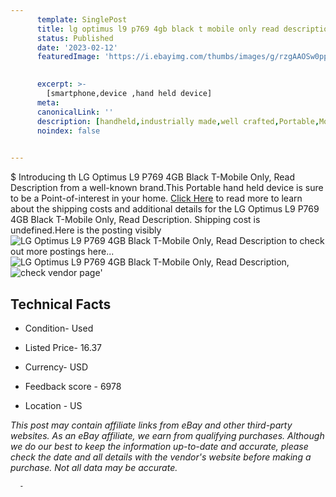 ```yaml
---
      template: SinglePost
      title: lg optimus l9 p769 4gb black t mobile only read description
      status: Published
      date: '2023-02-12'
      featuredImage: 'https://i.ebayimg.com/thumbs/images/g/rzgAAOSw0ppjas1b/s-l225.jpg'
       

      excerpt: >-
        [smartphone,device ,hand held device]
      meta:
      canonicalLink: ''
      description: [handheld,industrially made,well crafted,Portable,Mobile,Compact,Convenient,Lightweight,Maneuverable,Man-portable,Miniature,Carriable,Hand-held,Light,Holdable,Transportable,Mobile device,Pocket-sized,On-the-go,Wireless,Cordless,Compact size,Convenient size, smartphone,device ,hand held device]
      noindex: false
      

---
```

$
      Introducing th LG Optimus L9 P769 4GB Black T-Mobile Only, Read Description from a well-known brand.This Portable hand held device is sure to be a Point-of-interest in your home. [Click Here](https://www.ebay.com/itm/265980056342?hash=item3deda59316%3Ag%3ArzgAAOSw0ppjas1b&mkevt=1&mkcid=1&mkrid=711-53200-19255-0&campid=%253CePNCampaignId%253E&customid=%253CreferenceId%253E&toolid=10049) to read more to learn about the shipping costs and additional details for the LG Optimus L9 P769 4GB Black T-Mobile Only, Read Description. Shipping cost is undefined.Here is the posting visibly ![LG Optimus L9 P769 4GB Black T-Mobile Only, Read Description](https://i.ebayimg.com/thumbs/images/g/rzgAAOSw0ppjas1b/s-l225.jpg) to check out more postings here... ![LG Optimus L9 P769 4GB Black T-Mobile Only, Read Description](https://i.ebayimg.com/images/g/rzgAAOSw0ppjas1b/s-l1600.jpg), ![check vendor page](https://origin-galleryplus.ebayimg.com/ws/web/265980056342_2_0_1/225x225.jpg,https://origin-galleryplus.ebayimg.com/ws/web/265980056342_3_0_1/225x225.jpg,https://origin-galleryplus.ebayimg.com/ws/web/265980056342_4_0_1/225x225.jpg,https://origin-galleryplus.ebayimg.com/ws/web/265980056342_5_0_1/225x225.jpg,https://origin-galleryplus.ebayimg.com/ws/web/265980056342_6_0_1/225x225.jpg)'

      

 ## Technical Facts 



     
      

 - Condition- Used 


      

 - Listed Price- 16.37 


      

 - Currency- USD 


      

 - Feedback score - 6978 


      

 - Location - US 


      
      

 *_This post may contain affiliate links from eBay and other third-party websites. As an eBay affiliate, we earn from qualifying purchases. Although we do our best to keep the information up-to-date and accurate, please check the date and all details with the vendor's website before making a purchase. Not all data may be accurate._*




      -
